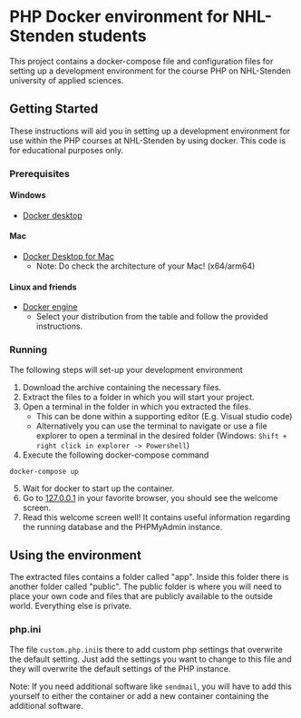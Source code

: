 # PHP Docker environment for NHL-Stenden students
This project contains a docker-compose file and configuration files for setting up a development environment for the course PHP on NHL-Stenden university of applied sciences.

## Getting Started
These instructions will aid you in setting up a development environment for use within the PHP courses at NHL-Stenden by using docker. This code is for educational purposes only.

### Prerequisites
#### Windows
- [Docker desktop](https://docs.docker.com/desktop/windows/install/) 

#### Mac
- [Docker Desktop for Mac](https://docs.docker.com/desktop/mac/install/)
    - Note: Do check the architecture of your Mac! (x64/arm64)  
#### Linux and friends
- [Docker engine](https://docs.docker.com/engine/install/#server)
    - Select your distribution from the table and follow the provided instructions.

### Running
The following steps will set-up your development environment
1. Download the archive containing the necessary files.
2. Extract the files to a folder in which you will start your project.
3. Open a terminal in the folder in which you extracted the files.
    - This can be done within a supporting editor (E.g. Visual studio code)
    - Alternatively you can use the terminal to navigate or use a file explorer to open a terminal in the desired folder (Windows: ```Shift + right click in explorer -> Powershell```)
4. Execute the following docker-compose command

```docker-compose up```

5. Wait for docker to start up the container.
6. Go to [127.0.0.1](http://127.0.0.1) in your favorite browser, you should see the welcome screen. 
7. Read this welcome screen well! It contains useful information regarding the running database and the PHPMyAdmin instance.



## Using the environment
The extracted files contains a folder called "app". Inside this folder there is another folder called "public". The public folder is where you will need to place your own code and files that are publicly available to the outside world. Everything else is private. 
### php.ini
The file ```custom.php.ini```is there to add custom php settings that overwrite the default setting. Just add the settings you want to change to this file and they will overwrite the default settings of the PHP instance.

Note: If you need additional software like ```sendmail```, you will have to add this yourself to either the container or add a new container containing the additional software.

